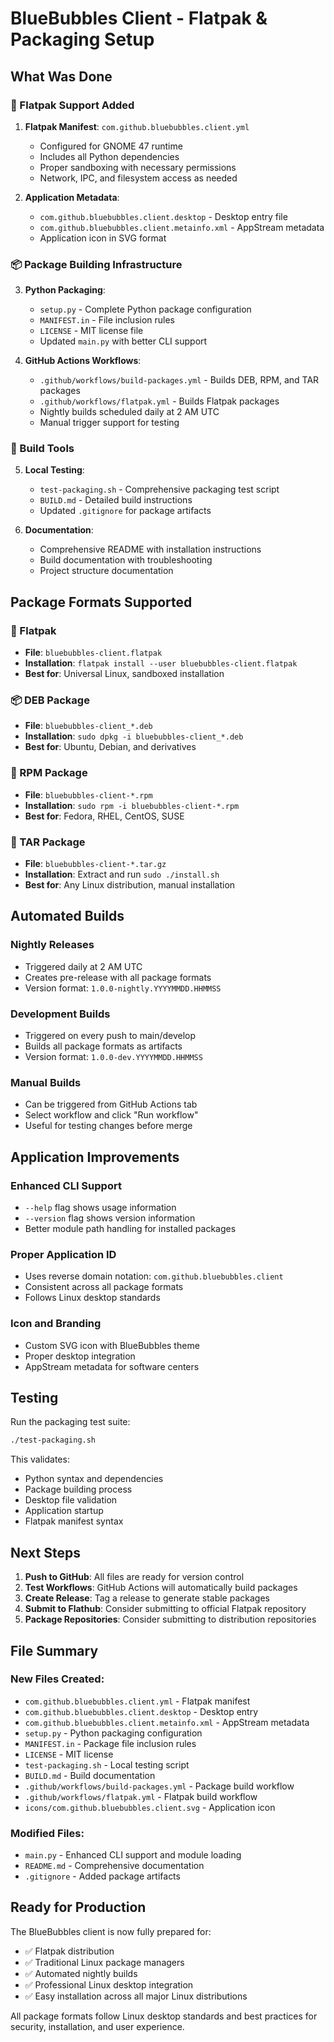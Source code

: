 # BlueBubbles Client - Flatpak & Packaging Setup

## What Was Done

### 🐧 Flatpak Support Added

1. **Flatpak Manifest**: `com.github.bluebubbles.client.yml`
   - Configured for GNOME 47 runtime
   - Includes all Python dependencies
   - Proper sandboxing with necessary permissions
   - Network, IPC, and filesystem access as needed

2. **Application Metadata**:
   - `com.github.bluebubbles.client.desktop` - Desktop entry file
   - `com.github.bluebubbles.client.metainfo.xml` - AppStream metadata
   - Application icon in SVG format

### 📦 Package Building Infrastructure

3. **Python Packaging**:
   - `setup.py` - Complete Python package configuration
   - `MANIFEST.in` - File inclusion rules
   - `LICENSE` - MIT license file
   - Updated `main.py` with better CLI support

4. **GitHub Actions Workflows**:
   - `.github/workflows/build-packages.yml` - Builds DEB, RPM, and TAR packages
   - `.github/workflows/flatpak.yml` - Builds Flatpak packages
   - Nightly builds scheduled daily at 2 AM UTC
   - Manual trigger support for testing

### 🔧 Build Tools

5. **Local Testing**:
   - `test-packaging.sh` - Comprehensive packaging test script
   - `BUILD.md` - Detailed build instructions
   - Updated `.gitignore` for package artifacts

6. **Documentation**:
   - Comprehensive README with installation instructions
   - Build documentation with troubleshooting
   - Project structure documentation

## Package Formats Supported

### 🐧 Flatpak
- **File**: `bluebubbles-client.flatpak`
- **Installation**: `flatpak install --user bluebubbles-client.flatpak`
- **Best for**: Universal Linux, sandboxed installation

### 📦 DEB Package
- **File**: `bluebubbles-client_*.deb`
- **Installation**: `sudo dpkg -i bluebubbles-client_*.deb`
- **Best for**: Ubuntu, Debian, and derivatives

### 🔴 RPM Package
- **File**: `bluebubbles-client-*.rpm`
- **Installation**: `sudo rpm -i bluebubbles-client-*.rpm`
- **Best for**: Fedora, RHEL, CentOS, SUSE

### 📄 TAR Package
- **File**: `bluebubbles-client-*.tar.gz`
- **Installation**: Extract and run `sudo ./install.sh`
- **Best for**: Any Linux distribution, manual installation

## Automated Builds

### Nightly Releases
- Triggered daily at 2 AM UTC
- Creates pre-release with all package formats
- Version format: `1.0.0-nightly.YYYYMMDD.HHMMSS`

### Development Builds
- Triggered on every push to main/develop
- Builds all package formats as artifacts
- Version format: `1.0.0-dev.YYYYMMDD.HHMMSS`

### Manual Builds
- Can be triggered from GitHub Actions tab
- Select workflow and click "Run workflow"
- Useful for testing changes before merge

## Application Improvements

### Enhanced CLI Support
- `--help` flag shows usage information
- `--version` flag shows version information
- Better module path handling for installed packages

### Proper Application ID
- Uses reverse domain notation: `com.github.bluebubbles.client`
- Consistent across all package formats
- Follows Linux desktop standards

### Icon and Branding
- Custom SVG icon with BlueBubbles theme
- Proper desktop integration
- AppStream metadata for software centers

## Testing

Run the packaging test suite:
```bash
./test-packaging.sh
```

This validates:
- Python syntax and dependencies
- Package building process
- Desktop file validation
- Application startup
- Flatpak manifest syntax

## Next Steps

1. **Push to GitHub**: All files are ready for version control
2. **Test Workflows**: GitHub Actions will automatically build packages
3. **Create Release**: Tag a release to generate stable packages
4. **Submit to Flathub**: Consider submitting to official Flatpak repository
5. **Package Repositories**: Consider submitting to distribution repositories

## File Summary

### New Files Created:
- `com.github.bluebubbles.client.yml` - Flatpak manifest
- `com.github.bluebubbles.client.desktop` - Desktop entry
- `com.github.bluebubbles.client.metainfo.xml` - AppStream metadata
- `setup.py` - Python packaging configuration
- `MANIFEST.in` - Package file inclusion rules
- `LICENSE` - MIT license
- `test-packaging.sh` - Local testing script
- `BUILD.md` - Build documentation
- `.github/workflows/build-packages.yml` - Package build workflow
- `.github/workflows/flatpak.yml` - Flatpak build workflow
- `icons/com.github.bluebubbles.client.svg` - Application icon

### Modified Files:
- `main.py` - Enhanced CLI support and module loading
- `README.md` - Comprehensive documentation
- `.gitignore` - Added package artifacts

## Ready for Production

The BlueBubbles client is now fully prepared for:
- ✅ Flatpak distribution
- ✅ Traditional Linux package managers
- ✅ Automated nightly builds
- ✅ Professional Linux desktop integration
- ✅ Easy installation across all major Linux distributions

All package formats follow Linux desktop standards and best practices for security, installation, and user experience.
